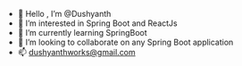 - 👋 Hello , I’m @Dushyanth
- 👀 I’m interested in Spring Boot and ReactJs
- 🌱 I’m currently learning SpringBoot
- 💞️ I’m looking to collaborate on any Spring Boot application  
- 📫 dushyanthworks@gmail.com

